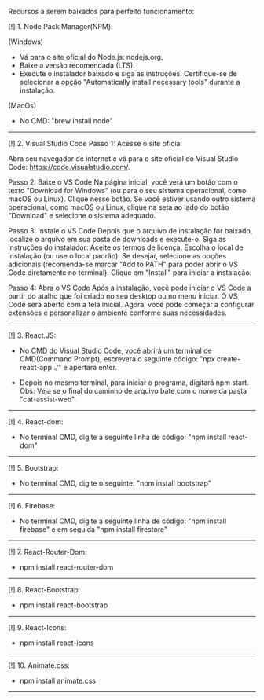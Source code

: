 
Recursos a serem baixados para perfeito funcionamento:

[!] 1. Node Pack Manager(NPM):

(Windows)
- Vá para o site oficial do Node.js: nodejs.org.
- Baixe a versão recomendada (LTS).
- Execute o instalador baixado e siga as instruções. Certifique-se de selecionar a opção "Automatically install necessary tools" durante a instalação.

(MacOs)
- No CMD: "brew install node"

_______________________________________________________________

[!] 2. Visual Studio Code
Passo 1: Acesse o site oficial

Abra seu navegador de internet e vá para o site oficial do Visual Studio Code: https://code.visualstudio.com/.

Passo 2: Baixe o VS Code
Na página inicial, você verá um botão com o texto "Download for Windows" (ou para o seu sistema operacional, como macOS ou Linux). Clique nesse botão.
Se você estiver usando outro sistema operacional, como macOS ou Linux, clique na seta ao lado do botão "Download" e selecione o sistema adequado.

Passo 3: Instale o VS Code
Depois que o arquivo de instalação for baixado, localize o arquivo em sua pasta de downloads e execute-o.
Siga as instruções do instalador:
Aceite os termos de licença.
Escolha o local de instalação (ou use o local padrão).
Se desejar, selecione as opções adicionais (recomenda-se marcar "Add to PATH" para poder abrir o VS Code diretamente no terminal).
Clique em "Install" para iniciar a instalação.

Passo 4: Abra o VS Code
Após a instalação, você pode iniciar o VS Code a partir do atalho que foi criado no seu desktop ou no menu iniciar.
O VS Code será aberto com a tela inicial. Agora, você pode começar a configurar extensões e personalizar o ambiente conforme suas necessidades.

_______________________________________________________________
[!] 3. React.JS:

- No CMD do Visual Studio Code, você abrirá um terminal de CMD(Command Prompt), escreverá o seguinte código: "npx create-react-app ./" e apertará enter.

- Depois no mesmo terminal, para iniciar o programa, digitará npm start. Obs: Veja se o final do caminho de arquivo bate com o nome da pasta "cat-assist-web".

________________________________________________________________

[!] 4. React-dom:
- No terminal CMD, digite a seguinte linha de código: "npm install react-dom"

________________________________________________________________

[!] 5. Bootstrap:
- No terminal CMD, digite o seguinte: "npm install bootstrap"


________________________________________________________________
[!] 6. Firebase:
- No terminal CMD, digite a seguinte linha de código: "npm install firebase" e em seguida "npm install firestore"

________________________________________________________________
[!] 7. React-Router-Dom:
- npm install react-router-dom

________________________________________________________________
[!] 8. React-Bootstrap:
- npm install react-bootstrap

________________________________________________________________
[!] 9. React-Icons:
- npm install react-icons

________________________________________________________________
[!] 10. Animate.css:
- npm install animate.css

________________________________________________________________


